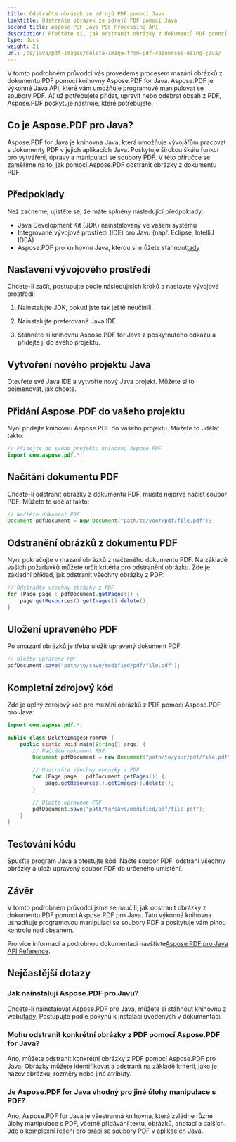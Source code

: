 ```yaml
---
title: Odstraňte obrázek ze zdrojů PDF pomocí Java
linktitle: Odstraňte obrázek ze zdrojů PDF pomocí Java
second_title: Aspose.PDF Java PDF Processing API
description: Přečtěte si, jak odstranit obrázky z dokumentů PDF pomocí Aspose.PDF for Java. Podrobný průvodce se zdrojovým kódem pro efektivní manipulaci s PDF.
type: docs
weight: 21
url: /cs/java/pdf-images/delete-image-from-pdf-resources-using-java/
---
```


V tomto podrobném průvodci vás provedeme procesem mazání obrázků z dokumentu PDF pomocí knihovny Aspose.PDF for Java. Aspose.PDF je výkonné Java API, které vám umožňuje programově manipulovat se soubory PDF. Ať už potřebujete přidat, upravit nebo odebrat obsah z PDF, Aspose.PDF poskytuje nástroje, které potřebujete.

## Co je Aspose.PDF pro Java?

Aspose.PDF for Java je knihovna Java, která umožňuje vývojářům pracovat s dokumenty PDF v jejich aplikacích Java. Poskytuje širokou škálu funkcí pro vytváření, úpravy a manipulaci se soubory PDF. V této příručce se zaměříme na to, jak pomocí Aspose.PDF odstranit obrázky z dokumentu PDF.

## Předpoklady

Než začneme, ujistěte se, že máte splněny následující předpoklady:

- Java Development Kit (JDK) nainstalovaný ve vašem systému
- Integrované vývojové prostředí (IDE) pro Javu (např. Eclipse, IntelliJ IDEA)
-  Aspose.PDF pro knihovnu Java, kterou si můžete stáhnout[tady](https://releases.aspose.com/pdf/java/)

## Nastavení vývojového prostředí

Chcete-li začít, postupujte podle následujících kroků a nastavte vývojové prostředí:

1. Nainstalujte JDK, pokud jste tak ještě neučinili.

2. Nainstalujte preferované Java IDE.

3. Stáhněte si knihovnu Aspose.PDF for Java z poskytnutého odkazu a přidejte ji do svého projektu.

## Vytvoření nového projektu Java

Otevřete své Java IDE a vytvořte nový Java projekt. Můžete si to pojmenovat, jak chcete.

## Přidání Aspose.PDF do vašeho projektu

Nyní přidejte knihovnu Aspose.PDF do vašeho projektu. Můžete to udělat takto:

```java
// Přidejte do svého projektu knihovnu Aspose.PDF
import com.aspose.pdf.*;
```

## Načítání dokumentu PDF

Chcete-li odstranit obrázky z dokumentu PDF, musíte nejprve načíst soubor PDF. Můžete to udělat takto:

```java
// Načtěte dokument PDF
Document pdfDocument = new Document("path/to/your/pdf/file.pdf");
```

## Odstranění obrázků z dokumentu PDF

Nyní pokračujte v mazání obrázků z načteného dokumentu PDF. Na základě vašich požadavků můžete určit kritéria pro odstranění obrázku. Zde je základní příklad, jak odstranit všechny obrázky z PDF:

```java
// Odstraňte všechny obrázky z PDF
for (Page page : pdfDocument.getPages()) {
    page.getResources().getImages().delete();
}
```

## Uložení upraveného PDF

Po smazání obrázků je třeba uložit upravený dokument PDF:

```java
// Uložte upravené PDF
pdfDocument.save("path/to/save/modified/pdf/file.pdf");
```

## Kompletní zdrojový kód

Zde je úplný zdrojový kód pro mazání obrázků z PDF pomocí Aspose.PDF pro Java:

```java
import com.aspose.pdf.*;

public class DeleteImagesFromPDF {
    public static void main(String[] args) {
        // Načtěte dokument PDF
        Document pdfDocument = new Document("path/to/your/pdf/file.pdf");

        // Odstraňte všechny obrázky z PDF
        for (Page page : pdfDocument.getPages()) {
            page.getResources().getImages().delete();
        }

        // Uložte upravené PDF
        pdfDocument.save("path/to/save/modified/pdf/file.pdf");
    }
}
```

## Testování kódu

Spusťte program Java a otestujte kód. Načte soubor PDF, odstraní všechny obrázky a uloží upravený soubor PDF do určeného umístění.

## Závěr

V tomto podrobném průvodci jsme se naučili, jak odstranit obrázky z dokumentu PDF pomocí Aspose.PDF pro Java. Tato výkonná knihovna usnadňuje programovou manipulaci se soubory PDF a poskytuje vám plnou kontrolu nad obsahem.

 Pro více informací a podrobnou dokumentaci navštivte[Aspose.PDF pro Java API Reference](https://reference.aspose.com/pdf/java/).

## Nejčastější dotazy

### Jak nainstaluji Aspose.PDF pro Javu?

 Chcete-li nainstalovat Aspose.PDF pro Java, můžete si stáhnout knihovnu z webu[tady](https://releases.aspose.com/pdf/java/). Postupujte podle pokynů k instalaci uvedených v dokumentaci.

### Mohu odstranit konkrétní obrázky z PDF pomocí Aspose.PDF for Java?

Ano, můžete odstranit konkrétní obrázky z PDF pomocí Aspose.PDF pro Java. Obrázky můžete identifikovat a odstranit na základě kritérií, jako je název obrázku, rozměry nebo jiné atributy.

### Je Aspose.PDF for Java vhodný pro jiné úlohy manipulace s PDF?

Ano, Aspose.PDF for Java je všestranná knihovna, která zvládne různé úlohy manipulace s PDF, včetně přidávání textu, obrázků, anotací a dalších. Jde o komplexní řešení pro práci se soubory PDF v aplikacích Java.